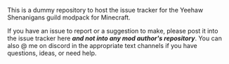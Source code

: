 This is a dummy repository to host the issue tracker for the Yeehaw Shenanigans guild modpack for Minecraft.

If you have an issue to report or a suggestion to make, please post it into the issue tracker here ***and not into any mod author's repository***. You can also @ me on discord in the appropriate text channels if you have questions, ideas, or need help.

